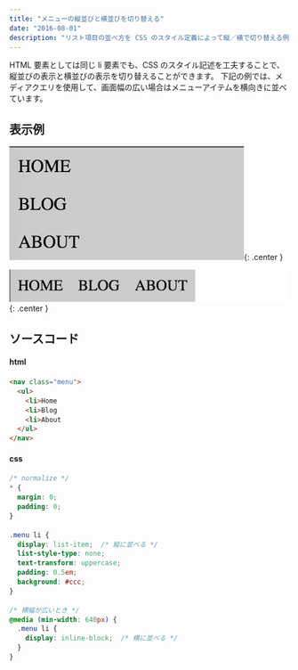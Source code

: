 ```yaml
---
title: "メニューの縦並びと横並びを切り替える"
date: "2016-08-01"
description: "リスト項目の並べ方を CSS のスタイル定義によって縦／横で切り替える例です。HTML の記述は変更せずに、CSS の記述だけで並べる方向を制御できます。"
---
```


HTML 要素としては同じ li 要素でも、CSS のスタイル記述を工夫することで、縦並びの表示と横並びの表示を切り替えることができます。
下記の例では、メディアクエリを使用して、画面幅の広い場合はメニューアイテムを横向きに並べています。

表示例
----

![vertical-and-horizontal-1.png](./vertical-and-horizontal-1.png){: .center }

![vertical-and-horizontal-2.png](./vertical-and-horizontal-2.png){: .center }

ソースコード
----

#### html

```html
<nav class="menu">
  <ul>
    <li>Home
    <li>Blog
    <li>About
  </ul>
</nav>
```

#### css

```css
/* normalize */
* {
  margin: 0;
  padding: 0;
}

.menu li {
  display: list-item;  /* 縦に並べる */
  list-style-type: none;
  text-transform: uppercase;
  padding: 0.5em;
  background: #ccc;
}

/* 横幅が広いとき */
@media (min-width: 640px) {
  .menu li {
    display: inline-block;  /* 横に並べる */
  }
}
```

